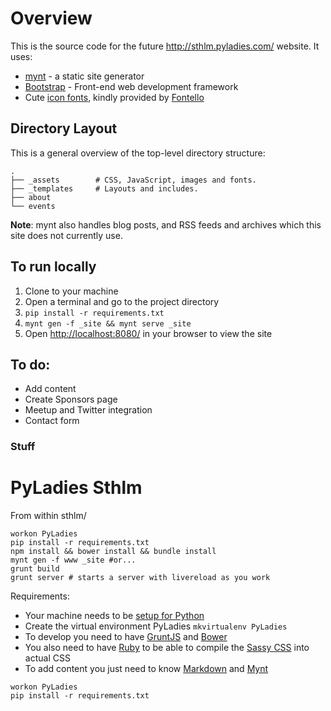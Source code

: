 # Overview

This is the source code for the future http://sthlm.pyladies.com/ website. It uses:

* [mynt](http://mynt.mirroredwhite.com/) - a static site generator
* [Bootstrap](http://getbootstrap.com/) - Front-end web development framework
* Cute [icon fonts](http://zocial.smcllns.com/), kindly provided by [Fontello](http://fontello.com/)

## Directory Layout

This is a general overview of the top-level directory structure:


```
.
├── _assets        # CSS, JavaScript, images and fonts.
├── _templates     # Layouts and includes.
├── about
└── events
```

**Note**: mynt also handles blog posts, and RSS feeds and archives which this site does not currently use.


## To run locally

1. Clone to your machine
2. Open a terminal and go to the project directory
3. `pip install -r requirements.txt`
4. `mynt gen -f _site && mynt serve _site`
5. Open [http://localhost:8080/](http://localhost:8080/) in your browser to view the site


## To do:

* Add content
* Create Sponsors page
* Meetup and Twitter integration
* Contact form


### Stuff
PyLadies Sthlm
==========

From within sthlm/
```
workon PyLadies
pip install -r requirements.txt
npm install && bower install && bundle install
mynt gen -f www _site #or...
grunt build
grunt server # starts a server with livereload as you work
```

Requirements:
* Your machine needs to be [setup for Python](http://newcoder.io/begin/setup-your-machine/)
* Create the virtual environment PyLadies `mkvirtualenv PyLadies`
* To develop you need to have [GruntJS](http://gruntjs.com) and [Bower](http://bower.io)
* You also need to have [Ruby](https://www.ruby-lang.org/en/) to be able to compile the [Sassy CSS](http://sass-lang.com/) into actual CSS
* To add content you just need to know [Markdown](http://daringfireball.net/projects/markdown/) and [Mynt](http://mynt.mirroredwhite.com/)

```
workon PyLadies
pip install -r requirements.txt
```
